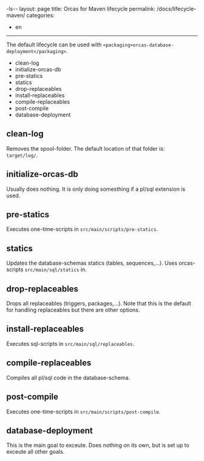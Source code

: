 -ls--
layout: page
title: Orcas for Maven lifecycle
permalink: /docs/lifecycle-maven/
categories: 
- en
---

The default lifecycle can be used with `<packaging>orcas-database-deployment</packaging>`.

- clean-log
- initialize-orcas-db
- pre-statics
- statics
- drop-replaceables
- install-replaceables
- compile-replaceables
- post-compile
- database-deployment


## clean-log
Removes the spool-folder. The default location of that folder is: `target/log/`.

## initialize-orcas-db
Usually does nothing. It is only doing somesthing if a pl/sql extension is used.

## pre-statics
Executes one-time-scripts in `src/main/scripts/pre-statics`. 

## statics
Updates the database-schemas statics (tables, sequences,...). Uses orcas-scripts `src/main/sql/statics` in.

## drop-replaceables
Drops all replaceables (triggers, packages,...). Note that this is the default for handling replaceables but there are other options.

## install-replaceables
Executes sql-scripts in `src/main/sql/replaceables`. 

## compile-replaceables
Compiles all pl/sql code in the database-schema.

## post-compile
Executes one-time-scripts in `src/main/scripts/post-compile`. 

## database-deployment
This is the main goal to exceute. Does nothing on its own, but is set up to exceute all other goals.


